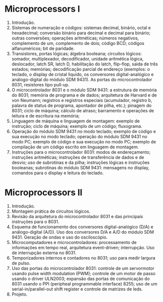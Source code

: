 # Microprocessors I

1. Introdução.
2. Sistemas de numeração e códigos: sistemas decimal, binário, octal e hexadecimal; conversão binário para decimal e decimal para binário; outras conversões; operações aritméticas; números negativos, complemento de um, complemento de dois; código BCD; códigos alfanuméricos; bit de paridade.
3. Transistores, portas lógicas; álgebra booleana; circuitos lógicos: somador, multiplexador, decodificador, unidade aritmética lógica, deslocador, latch SR, latch D, habilitação do latch, flip-flop, saìda de três estados; memórias; decodificação parcial de endereço (exemplos: o teclado, o display de cristal lìquido, os conversores digital-analógico e análogo-digital do módulo SDM 9431). As portas do microcontrolador 8031, resistores tipo pull-up.
4. O microcontrolador 8031 e o módulo SDM 9431: a estrutura de memória do 8031; memória de programa e de dados; arquitetura de Harvard e de von Neumann; registros e registros especiais (acumulador, registro b, palavra de status de programa, apontador de pilha, etc.); pinagem do 8031; ciclo de máquina; cálculo de atraso; barramento e operações de leitura e de escritura na memória;
5. Linguagem de máquina e linguagem de montagem: exemplo de instrução; ciclo de máquina; exemplo de um código; fluxograma.
6. Operação do módulo SDM 9431 no modo teclado; exemplo de código e sua execução no modo teclado; operação do módulo SDM 9431 no modo PC; exemplo de código e sua execução no modo PC; exemplo de compilação de um código escrito em linguagem de montagem.
7. Instruções para o microcontrolador 8031: modos de endereçamento; instruções aritméticas; instruções de transferência de dados e de desvio; uso de subrotinas e da pilha; instruções lógicas e instruções booleanas; subrotinas do módulo SDM 9431: mensagens no display, comandos para o display e leitura do teclado.

# Microprocessors II

1. Introdução.
2. Montagem prática de circuitos lógicos.
3. Revisão da arquitetura do microcontrolador 8031 e das principais instruções para o 8031.
4. Esquema de funcionamento dos conversores digital-analógico (D/A) e análogo-digital (A/D). Uso dos conversores D/A e A/D do módulo SDM 9431. Geração de ondas e uso do osciloscópio.
5. Microcomputadores e microcontroladores: processamento de informações em tempo real, arquitetura event-driven; interrupção. Uso de interrupção externa no 8031.
6. Temporizadores internos e contadores no 8031; uso para medir largura de pulso.
7. Uso das portas do microcontrolador 8031: controle de um servormotor usando pulse width modulation (PWM); controle de um motor de passo usando o driver ULN2003; expansão das portas de comunicação do 8031 usando o PPI (peripheal programmable interface) 8255; uso de um serial-in/parallel-out shift register e controle de matrizes de leds.
8. Projeto.
